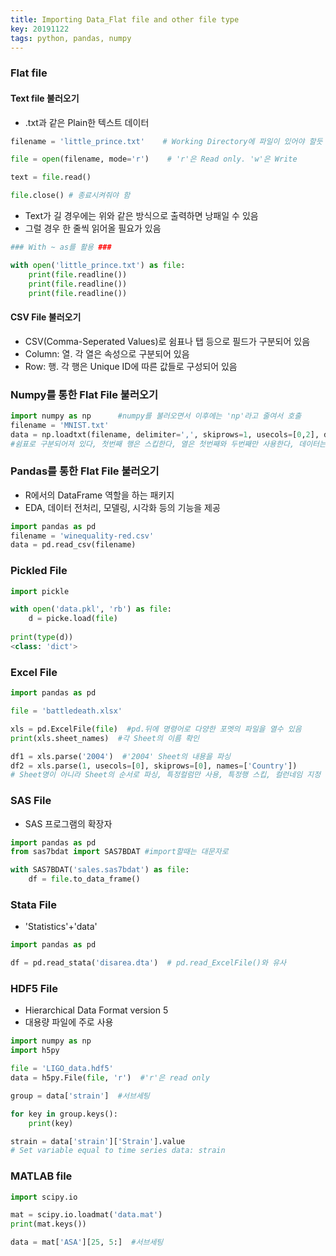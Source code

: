 ```yaml
---
title: Importing Data_Flat file and other file type
key: 20191122
tags: python, pandas, numpy
---
```


### Flat file
#### Text file 불러오기
- .txt과 같은 Plain한 텍스트 데이터

```python
filename = 'little_prince.txt'    # Working Directory에 파일이 있어야 할듯

file = open(filename, mode='r')    # 'r'은 Read only. 'w'은 Write

text = file.read()

file.close() # 종료시켜줘야 함
```

- Text가 길 경우에는 위와 같은 방식으로 출력하면 낭패일 수 있음
- 그럴 경우 한 줄씩 읽어올 필요가 있음

```python
### With ~ as를 활용 ###

with open('little_prince.txt') as file:
    print(file.readline())
    print(file.readline())
    print(file.readline())
```



#### CSV File 불러오기

- CSV(Comma-Seperated Values)로 쉼표나 탭 등으로 필드가 구분되어 있음
- Column: 열. 각 열은 속성으로 구분되어 있음
- Row: 행. 각 행은 Unique ID에 따른 값들로 구성되어 있음



### Numpy를 통한 Flat File 불러오기

~~~python
import numpy as np      #numpy를 불러오면서 이후에는 'np'라고 줄여서 호출
filename = 'MNIST.txt'
data = np.loadtxt(filename, delimiter=',', skiprows=1, usecols=[0,2], dtype=str)
#쉼표로 구분되어져 있다, 첫번째 행은 스킵한다, 열은 첫번째와 두번째만 사용한다, 데이터는 스트링으로 처리한다)
~~~



### Pandas를 통한 Flat File 불러오기

- R에서의 DataFrame 역할을 하는 패키지
- EDA, 데이터 전처리, 모델링, 시각화 등의 기능을 제공

~~~python
import pandas as pd
filename = 'winequality-red.csv'
data = pd.read_csv(filename)
~~~



### Pickled File

~~~python
import pickle

with open('data.pkl', 'rb') as file:
    d = picke.load(file)
    
print(type(d))
<class: 'dict'>
~~~



### Excel File

~~~python
import pandas as pd

file = 'battledeath.xlsx'

xls = pd.ExcelFile(file)  #pd.뒤에 명령어로 다양한 포멧의 파일을 열수 있음
print(xls.sheet_names)  #각 Sheet의 이름 확인

df1 = xls.parse('2004')  #'2004' Sheet의 내용을 파싱
df2 = xls.parse(1, usecols=[0], skiprows=[0], names=['Country'])
# Sheet명이 아니라 Sheet의 순서로 파싱, 특정컬럼만 사용, 특정행 스킵, 컬런네임 지정
~~~



### SAS File

- SAS 프로그램의 확장자

~~~python
import pandas as pd
from sas7bdat import SAS7BDAT #import할때는 대문자로

with SAS7BDAT('sales.sas7bdat') as file:
    df = file.to_data_frame()
~~~



### Stata File

- 'Statistics'+'data'

~~~python
import pandas as pd

df = pd.read_stata('disarea.dta')  # pd.read_ExcelFile()와 유사
~~~



### HDF5 File

- Hierarchical Data Format version 5
- 대용량 파일에 주로 사용

~~~python
import numpy as np
import h5py

file = 'LIGO_data.hdf5'
data = h5py.File(file, 'r')  #'r'은 read only

group = data['strain']  #서브세팅

for key in group.keys():
    print(key)

strain = data['strain']['Strain'].value
# Set variable equal to time series data: strain
~~~



### MATLAB file

~~~python
import scipy.io

mat = scipy.io.loadmat('data.mat')
print(mat.keys())

data = mat['ASA'][25, 5:]  #서브세팅
~~~

